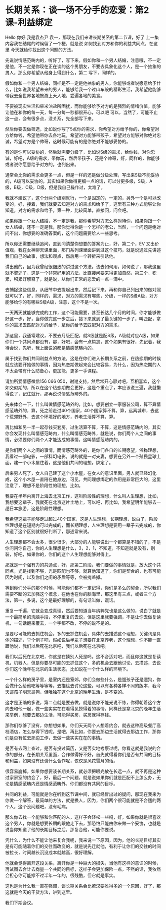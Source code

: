 # 长期关系：谈一场不分手的恋爱：第2课-利益绑定

Hello 你好 我是袁杰尹 袁一，那现在我们来讲长期关系的第二节课，好了 上一集内容我在结尾的时候留了一个梗，就是说 如何找到对方和你的利益共同点，在这里 今天就给你找出这个问题的方法。

先说说情感范畴内的，听好了，写下来，假如你和一个男人结婚，注意哦，不一定是他，不一定是你现在正在谈的这个男朋友，不要去具象化这个人，是一个抽象的男人，那么你希望从他身上得到什么，第二 写下，同样的。

假如你和一个男人结婚，同样是不一定是他抽象的男人，你能够或者说愿意给予什么，比如说我希望未来的男人，能够给我一个过山车般的精彩生活，我希望他能够带我去全世界各地旅游上天入地，尝遍各地的美食。

不要被现实生活和柴米油盐所困扰，而你能够给予对方的是强烈的情绪价值，能够让他在和你的每一天，每一分每一秒都很开心，可以吧 可以，当然了，可能不止这一点，会有很多点，没关系，先全部写下来。

然后你要去做筛选，比如说你写了5点你的需求，你希望对方给予你的，你希望对方给你钱，希望他带你去各地玩，希望对方能够带孩子，希望对方能够对你绝对忠诚，希望对方是个帅哥，这时候可能有的是你绝对不能够妥协的。

有的是你可以妥协的，然后就需要分级了，比如说S级的需求，给你钱，对你忠诚，好吧，A级的需求，带你玩，然后带孩子，还是个帅哥，好，同样的，你能够或者说你愿意给予对方的，也列出来。

通常会比你的需求会更多一点，但是一样的还是做分级处理，写出来S级不能妥协的，A级可以妥协的，其实如果你做得更细一点的话，可以分更多级，S级，A级，B级，C级，D级，但是我自己操作过，太难了。

我就不建议了，这个分两个级别就行，一个是固定的，一定的，另外一个是可以改变的，好，接着，我们就要去知道对方的需求和给予了，这里有三种方式能够让你知道，对方的需求和给予，第一种，比较简单，直接问，问会吧。

如果你跟一个女人结婚，不一定是我，那你希望对方怎么样对待你，如果你跟一个女人结婚，还不一定是我，那你觉得你是一个怎样的老公，当然，一个问题是绝对问不出，你想要的准确答案的，这个问题需要给人一些思考。

所以你还需要继续追问，直到问清楚你想要的答案为止，好，第二个，EV 又出价值观，我在女神聊天课里面，那门系列课里面讲到过这个技巧，就是说通过先讲述我们自己的故事，想法和观点，然后用一个转折来引诱他。

讲出他的，因为我曾经很细致的讲过这个方法，该去如何用，如何说了，那我这里就不赘述了，这是一个非常好用的方法，比直接问要来得更加自然，第三个，积累，积累好解释了，就是说，从你们正常的恋爱的一点一滴中。

去捕捉这些信息，从细节中去提起出来，然后记下来，再和你自己列出来的做对照就可以了，好，同样的，需求，对方的需求有哪些，分级，一样的S级A级，对方能够给你的有哪些S级A级，注意，这个不是一次。

一天两天就能够完成的工作，这个可能需要，甚至长达几个月的时间，你才能够做好这一步，好，当你做完这一步之后，接下来就到了最关键的一步了，叫匹配，拿你的需求去匹配对方的给予，拿你的给予去匹配对方的需求。

那这里，我通常建议，不要去月级匹配，就S级就是配S级，A级就对应A级，如果你们一个共同点都没有，那，好吧，会有一点尴尬，这个如果有很好，先记着，我待会说，先听，我上面说的都是情感范畴内的。

属于找到你们共同利益点的方法，这是在你们进入长期关系之前，在热恋期的时候就应该要开始做的事情，因为热恋期做起来会比较容易，为什么，因为热恋期的人不太会带有什么防备心，更加能，更多一手课程。

请加所爱情感微信156 066 050，谢谢支持，然后常开心扉对吧，互相喜欢，这个如交似期的，所以在这个热恋期做会更好，这是个重点了，本应该说三遍，我就懒得说了，记住就行，那再说说情感范畴外的。

先来体会一下，什么叫做情感范畴外的，比如，想要创立一家服装公司，算不算情感范畴外的，算，死之前走过40个国家，40个国家算不算，算，远离城市，去这个荒郊野外，去这个环境好的地方，养老生活算不算，算。

再比如和另一半一起存钱买套房，过生活算不算，不算，这是情感范畴内的，其实你会发现什么叫情感范畴内，什么叫情感范畴外，就是说，你们两个人之间的事情，必须要你们两个人才能达成的事情，这叫情感范畴内的。

是你们两个人之间的事情，而情感范畴外的，是你们各自的长期愿望，俗称理想，我看过一部电影，一部科幻电影，说的就是一对夫妻，想要在另外一个殖民星球上面，建一个小木屋住着，这是他们共同的理想，绑定了。

后来男人死了，女人自己建了这个小木屋，在女人的意识里面，男人就已经幻化成，这个小木屋一直陪在他身边，可见，共同理想绑定的作用是非常巨大的，这里注意了，理想不是阶段性的理想，比如。

我要在半年内离开上海去北京工作，这叫阶段性的理想，什么叫人生理想，比如，我想要这辈子，我就死在北京这片土地上，可以吧，再比如，我希望明年能够去一趟日本旅游，这是阶段性理想。

我希望这辈子能够走过超过40个国家，这是人生理想，长期理想，说白了，阶段性理想是在短期内可以完成的，而长期理想，人生理想是要用一辈子去完成的，你知道了这个区别就很好判断了，那通常来说。

人生理想都不会太多，很少很少，大部分的人能够说出一个都算是不错的了，不是你问问你自己，你的人生理想是什么，3，2，1，不知道，不知道就是没有，别装，好吧，如果你的，你们的这个人生理想能够对得上。

那就是一个强有力的共通点，好，那第二阶段，我们要做的事情就是，放大这个共同点，光是找到不够，光是匹配也不够，就算他知道了，你们是契合的，也有可能因为时间，以及你们之间的矛盾等等，会被掩盖掉。

等到你们分手的那个时候，可能你们都不一定记得，你们是多么的契合，所以我们需要不断的去加强这个概念，在他也在你的脑海里，那这里有三点，或者三个方法，第一，多说，这个是最好理解的，有句话叫做，谎话。

重复一千遍，它就会变成真理，然后要知道当年纳粹党也是这么做的，说白了就是一个最简单的洗脑手段，不停重复的去说，但是这里我要强调，不是让你去做复读机，一句话翻来覆去，一个字都不改，不停的说不是的。

是要尽可能的去抓住机会，多的去抓住机会，具体的去描述这个理想，关键词是具体的描述，举个例子吧，假如说后半辈子想要在北京养老，这个理想，你不能一直跟他说，我们以后死在北京吧，我们以后死在北京吧。

我们以后死在北京吧，你这是在揍别人死是吗，这不合适对吧，而且你这就是复读机，机器人，但是你要尽可能的去抓住这个，多的机会去跟他讨论，去描述，去说你们这个晚年在北京的生活状态，比如说在一个什么样的环境下。

一个什么样的房子里，是室内还是室郊，你们会做些什么，是遛孩子还是遛狗，你会做什么给他吃等等等等，去描绘去讨论这些，可以有各种各样不同的版本，我今天遛孩子明天遛狗，但唯独在这个北京的晚年生活，是不变的。

这才是正确的多说，第二点就是要去做，就是说你不能光说不练，你得朝着这个方向去和他一起，做一些实实在在看得见摸得着的事情，同样还是拿北京的晚年生活来举例，想要去那边生活，可能得买房，买房就得存钱。

那你们存够了没有，你想想如果，你们天天两个人想着约会，就去这种高级餐厅高档酒店，怎么存得下钱呢，是吧，再比如，你要去那边生活就得去那边工作，那你们是否有位去那边工作，去做一些实实在在的事情。

是否有去网上查过，是否有投过简历，又是否实地考察过呢，你看这就是我说的合作的部分，在长期关系里面，合作做得好不好，首先就得看你们是否有共同的目标和利益，如果没有还谈什么合作呢，仅仅是风花雪月的话。

很容易崩掉，如果你想要谈长期关系，就必须把眼光放在长远一点，就不再是这种过家家室的约会了，好，最后一个问题，就是说如果你们就是匹配不上怎么办，无论是情感范畴内还是情感范畴外，你们都没有共同的目标。

共同的利益，可能就是你在听到这节课中间，就已经冒出过的疑问，那现在我来为你做一个解答，最简单的方法，就是换人，因为，你们两个很可能就是不合适的两个人，这个没问题吧，没有毛病。

那么你去找一个能够和你匹配的人，这样子会轻松一些吗，好，如果你就是很喜欢这个男人，你就是想要长期的跟他走下去，那恐怕只能由你来做一个妥协，也就是说当你知道了他的长期目标之后，那复合他，可能你要说。

凭什么，为什么不能让他来复合我呢，我来说一下原因，因为，他的长期目标其实是有可能随着你们的交往而改变的，就是说先迁就他，有利于让你们的交往的时间被拉长，时间越长沉没成本就越高，很好理解。

他就会觉得离开这段关系，离开你是一种巨大的损失，当他有这样的意识的时候，再试图去合计去商量一个共同的目标，这样子会更加保险一点，不然的话，我依然会担心你可能撑不过半年一年的，很残酷，但它就是事实。

这也是为什么我一直在强调，谈长期关系会比撩汉要难得多的一个原因，好了，那这就是今天的干货方法，讲到这里。

我们下期会议。